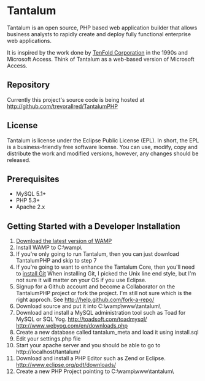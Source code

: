 Tantalum
========

Tantalum is an open source, PHP based web application builder that allows business analysts to rapidly create and deploy fully functional enterprise web applications.

It is inspired by the work done by [TenFold Corporation](http://www.tenfold.com/) in the 1990s and Microsoft Access. Think of Tantalum as a web-based version of Microsoft Access.

Repository
----------
Currently this project's source code is being hosted at http://github.com/trevorallred/TantalumPHP

License
----------
Tantalum is license under the Eclipse Public License (EPL). In short, the EPL is a business-friendly free software license. You can use, modify, copy and distribute the work and modified versions, however, any changes should be released.

Prerequisites
------------
* MySQL 5.1+
* PHP 5.3+
* Apache 2.x

Getting Started with a Developer Installation
---------------------------------
1. [Download the latest version of WAMP](http://www.wampserver.com/en/download.php)
2. Install WAMP to C:\wamp\
3. If you're only going to run Tantalum, then you can just download TantalumPHP and skip to step 7
4. If you're going to want to enhance the Tantalum Core, then you'll need to [install Git](http://help.github.com/win-set-up-git/)
When installing Git, I picked the Unix line end style, but I'm not sure it will matter on your OS if you use Eclipse.
5. Signup for a Github account and become a Collaborator on the TantalumPHP project or fork the project. I'm still not sure which is the right approch. See http://help.github.com/fork-a-repo/
6. Download source and put it into C:\wamp\www\tantalum\
7. Download and install a MySQL administration tool such as Toad for MySQL or SQL Yog.
http://toadsoft.com/toadmysql/
http://www.webyog.com/en/downloads.php
8. Create a new database called tantalum_meta and load it using install.sql
9. Edit your settings.php file
10. Start your apache server and you should be able to go to http://localhost/tantalum/
11. Download and install a PHP Editor such as Zend or Eclipse. http://www.eclipse.org/pdt/downloads/
12. Create a new PHP Project pointing to C:\wamp\www\tantalum\
